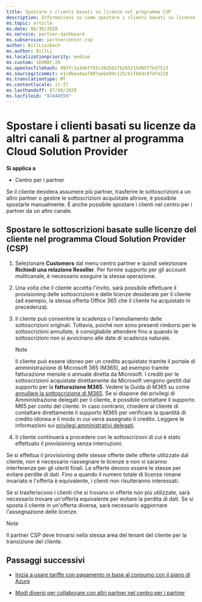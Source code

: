 ```yaml
---
title: Spostare i clienti basati su licenze nel programma CSP
description: Informazioni su come spostare i clienti basati su licenze da altri canali o da un altro partner nel programma Cloud Solution Provider (CSP) nel centro per i partner.
ms.topic: article
ms.date: 06/30/2020
ms.service: partner-dashboard
ms.subservice: partnercenter-csp
author: BillLinzbach
ms.author: BillLi
ms.localizationpriority: medium
ms.custom: SEOMAY.20
ms.openlocfilehash: 993fc3a3e6ff55c392b617b265215d95f7bd7513
ms.sourcegitcommit: e1c8bea4aaf807aebe99c125cb1fb6dc8fdfa210
ms.translationtype: MT
ms.contentlocale: it-IT
ms.lasthandoff: 07/30/2020
ms.locfileid: "87444559"
---
```

# <a name="move-license-based-customers-from-other-channels--partners-to-the-cloud-solution-provider-program"></a>Spostare i clienti basati su licenze da altri canali & partner al programma Cloud Solution Provider

**Si applica a**

- Centro per i partner

Se il cliente desidera assumere più partner, trasferire le sottoscrizioni a un altro partner o gestire le sottoscrizioni acquistate altrove, è possibile spostarle manualmente. È anche possibile spostare i clienti nel centro per i partner da un altro canale.

## <a name="move-your-customers-license-based-subscriptions-to-the-cloud-solution-provider-program-csp"></a>Spostare le sottoscrizioni basate sulle licenze del cliente nel programma Cloud Solution Provider (CSP)

1. Selezionare **Customers** dal menu centro partner e quindi selezionare **Richiedi una relazione Reseller**. Per fornire supporto per gli account multicanale, è necessario eseguire la stessa operazione.

2. Una volta che il cliente accetta l'invito, sarà possibile effettuare il provisioning delle sottoscrizioni e delle licenze desiderate per il cliente (ad esempio, la stessa offerta Office 365 che il cliente ha acquistato in precedenza).

3. Il cliente può consentire la scadenza o l'annullamento delle sottoscrizioni originali. Tuttavia, poiché non sono presenti rimborsi per le sottoscrizioni annullate, è consigliabile attendere fino a quando le sottoscrizioni non si avvicinano alle date di scadenza naturale.


   >[!NOTE]
   >Il cliente può essere idoneo per un credito acquistato tramite il portale di amministrazione di Microsoft 365 (M365), ad esempio tramite fatturazione mensile o annuale diretta da Microsoft. I crediti per le sottoscrizioni acquistate direttamente da Microsoft vengono gestiti dal supporto per la **fatturazione M365**. Vedere la Guida di M365 su come [annullare la sottoscrizione di M365](https://docs.microsoft.com/microsoft-365/commerce/subscriptions/cancel-your-subscription). Se si dispone dei privilegi di Amministrazione delegati per il cliente, è possibile contattare il supporto M65 per conto del cliente. In caso contrario, chiedere al cliente di contattare direttamente il supporto M365 per verificare la quantità di credito idonea e il modo in cui verrà assegnato il credito. Leggere le informazioni sui [privilegi amministrativi delegati](customers-revoke-admin-privileges.md).


4. Il cliente continuerà a procedere con le sottoscrizioni di cui è stato effettuato il provisioning senza interruzioni.

Se si effettua il provisioning delle stesse offerte delle offerte utilizzate dal cliente, non è necessario riassegnare le licenze e non vi saranno interferenze per gli utenti finali. Le offerte devono essere le stesse per evitare perdite di dati. Fino a quando il numero totale di licenze rimane invariato e l'offerta è equivalente, i clienti non risulteranno interessati.

Se si trasferiscono i clienti che si trovano in offerte non più utilizzate, sarà necessario trovare un'offerta equivalente per evitare la perdita di dati. Se si sposta il cliente in un'offerta diversa, sarà necessario aggiornare l'assegnazione delle licenze.

>[!NOTE]
> Il partner CSP deve trovarsi nella stessa area del tenant del cliente per la transizione del cliente.

## <a name="next-steps"></a>Passaggi successivi

- [Inizia a usare tariffe con pagamento in base al consumo con il piano di Azure](azure-plan-get-started.md)
 

- [Modi diversi per collaborare con altri partner nel centro per i partner](work-with-other-partners.md)
